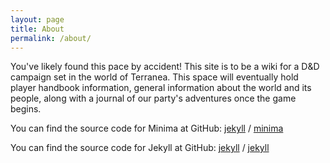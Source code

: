 ```yaml
---
layout: page
title: About
permalink: /about/
---
```


You've likely found this pace by accident! This site is to be a wiki for a D&D campaign set in the world of Terranea. This space will eventually hold player handbook information, general information about the world and its people, along with a journal of our party's adventures once the game begins.

You can find the source code for Minima at GitHub:
[jekyll][jekyll-organization] /
[minima](https://github.com/jekyll/minima)

You can find the source code for Jekyll at GitHub:
[jekyll][jekyll-organization] /
[jekyll](https://github.com/jekyll/jekyll)


[jekyll-organization]: https://github.com/jekyll
